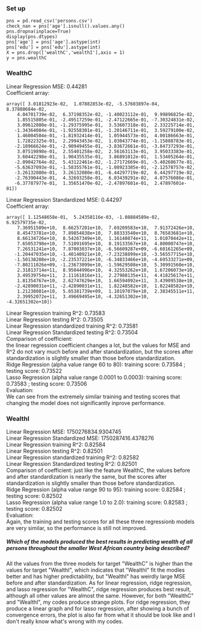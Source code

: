 ### Set up
```
pns = pd.read_csv('persons.csv')
check_nan = pns['age'].isnull().values.any()
pns.dropna(inplace=True)
display(pns.dtypes)
pns['age'] = pns['age'].astype(int)
pns['edu'] = pns['edu'].astype(int)
X = pns.drop(['wealthC','wealthI'],axis = 1)
y = pns.wealthC
```
### WealthC
Linear Regression MSE: 0.44281    
Coefficient array:
```
array([ 3.01812923e-02,  1.07882853e-02, -5.57603897e-04,  8.37880684e-02,
    4.04701739e-02,  6.37198352e-02, -1.40023112e-01,  9.99896825e-02,
    1.85515805e-01, -2.49517259e-01, -2.47122665e-01, -7.30324831e-02,
    3.09612080e-01, -1.29375995e-01,  3.53607318e-01,  2.33225714e-01,
   -1.34364084e-01, -1.92558301e-01, -1.20146711e-01,  3.59279100e-02,
    1.46004504e-01, -1.81932414e-01,  1.05944573e-01,  4.00186663e-01,
    1.72822325e-01,  2.29943453e-02,  1.03043774e-01, -1.15888783e-01,
   -2.18966624e-01, -2.90949455e-01, -3.83672661e-01, -3.84737293e-01,
    3.07519898e-01,  2.55401258e-02,  2.56163113e-01,  3.95033383e-01,
    3.60442298e-01,  1.90435535e-01,  3.86891012e-01,  1.53405264e-01,
   -2.09042764e-02,  5.43122461e-02, -1.27172669e-01, -5.40268677e-01,
   -5.63637093e-01, -1.58355761e-01, -1.08923385e-01, -2.12578757e-02,
   -3.26132080e-01,  3.26132080e-01, -6.44297719e-02,  6.44297719e-02,
   -2.76390443e-01,  4.32693258e-01,  6.03439291e-02,  4.07576086e-01,
   -6.37787977e-01,  1.35651470e-02, -2.47897601e-01,  2.47897601e-01])
```
Linear Regression Standardized MSE: 0.44297  
Coefficient array:
```
array([ 1.12548658e-01,  5.24358116e-03, -1.08884589e-02,  6.92579735e-02,
    7.36951509e+10,  8.66257201e+10,  7.69209583e+10,  7.91372426e+10,
    8.45473781e+10,  7.89854838e+10,  7.88333540e+10,  8.76583681e+10,
    8.66134726e+10,  8.54267349e+10,  1.16140874e+11,  1.01070442e+11,
    7.65053798e+10,  7.51091695e+10,  8.19133567e+10,  4.80000747e+10,
    7.26531241e+10,  7.87003037e+10, -6.56609287e+09, -6.60161265e+09,
   -1.20447035e+10, -1.40140921e+10, -7.23238899e+10, -3.56557715e+10,
   -1.50138208e+10, -2.23537221e+10, -6.34833466e+10, -4.69533271e+09,
   -7.80211026e+09, -1.23673099e+10, -1.59629508e+10,  5.30991560e+10,
    2.31813714e+11,  8.95044996e+10,  4.32553262e+10,  1.67206073e+10,
    3.49539754e+11,  2.11161816e+11,  2.27988135e+11,  4.41825617e+11,
    1.81354767e+10,  2.62747629e+10,  1.66594092e+11,  3.43909538e+10,
   -2.42890031e+11, -2.42890031e+11,  1.82248582e+10,  1.82248582e+10,
    1.21238081e+10,  5.65381739e+09,  1.10197079e+10,  2.38345511e+11,
    2.39952072e+11,  3.49669495e+10, -4.32651302e+10, -4.32651302e+10])
```
Linear Regression training R^2: 0.73583    
Linear Regression testing R^2: 0.73505  
Linear Regression standardized training R^2: 0.73581   
Linear Regression Standardized testing R^2: 0.73504  
Comparison of coefficient:  
the linear regression coefficient changes a lot, but the values for MSE and R^2 do not vary much before and after standardization, but the scores after standardization is slightly smaller than those before standardization.    
Ridge Regression (alpha value range 60 to 80): training score: 0.73584 ; testing score: 0.73522   
Lasso Regression (alpha value range 0.0001 to 0.0003): training score: 0.73583 ; testing score: 0.73506   
Evaluation:  
We can see from the extremely similar training and testing scores that changing the model does not significantly inprove performance.

### WealthI
Linear Regression MSE: 1750276834.9304745   
Linear Regression Standardized MSE: 1750287416.4378276  
Linear Regression training R^2: 0.82584    
Linear Regression testing R^2: 0.82501  
Linear Regression standardized training R^2: 0.82582     
Linear Regression Standardized testing R^2: 0.82501     
Comparison of coefficient: just like the feature WealthC, the values before and after standardization is nearly the same, but the scores after standardization is slightly smaller than those before standardization.    
Ridge Regression (alpha value range 90 to 95): training score: 0.82584 ; testing score: 0.82502   
Lasso Regression (alpha value range 1.0 to 2.0): training score: 0.82583 ; testing score: 0.82502  
Evaluation:  
Again, the training and testing scores for all these three regressionb models are very similar, so the performance is still not improved.

##### Which of the models produced the best results in predicting wealth of all persons throughout the smaller West African country being described? 
All the values from the three models for target "WealthC" is higher than the values for target "WealthI", which indicates that "WealthI" fit the modles better and has higher predictability, but "WealthI" has weirdly large MSE before and after standardization. As for linear regression, ridge regression, and lasso regression for "WealthC", ridge regression produces best result, although all other values are almost the same. However, for both "WealthC" and "WealthI", my codes produce strange plots. For ridge regression, they produce a linear graph and for lasso regression, after showing a bunch of convergence errors, the plot is also far from what it should be look like and I don't really know what's wrong with my codes. 
